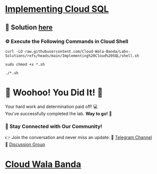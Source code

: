 # [Implementing Cloud SQL](https://www.cloudskillsboost.google/focuses/19086?parent=catalog)

## 🔑 Solution [here](https://youtu.be/loixqGIrU-c)

### ⚙️ Execute the Following Commands in Cloud Shell

```
curl -LO raw.githubusercontent.com/Cloud-Wala-Banda/Labs-Solutions/refs/heads/main/Implementing%20Cloud%20SQL/shell.sh

sudo chmod +x *.sh

./*.sh
```

# 🎉 Woohoo! You Did It! 🎉  

Your hard work and determination paid off! 💻  
You've successfully completed the lab. **Way to go!** 🚀

### 💬 Stay Connected with Our Community!  
👉 Join the conversation and never miss an update:  📢 [Telegram Channel](https://t.me/cloudwalabanda)  
👥 [Discussion Group](https://t.me/cloudwalabandachats)  

# [Cloud Wala Banda](https://www.youtube.com/@cloudwalabanda)
